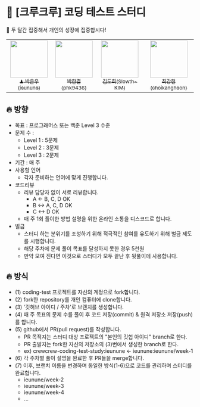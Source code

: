 # 🌱 [크루크루] 코딩 테스트 스터디

🥇 두 달간 집중해서 개인의 성장에 집중합시다!

<table>
  <tr>
    <td align="center">
      <a href="https://github.com/ieunune">
        <img src="https://avatars.githubusercontent.com/u/50124623?v=4" width="100px;" alt=""/>
        <br />
        <sub>♟ 박은우(ieunune)</sub>
      </a>
    </td>
    <td align="center">
      <a href="https://github.com/phk9436">
        <img src="https://avatars.githubusercontent.com/u/47577714?v=4" width="100px;" alt=""/>
        <br />
        <sub>박한결(phk9436)</sub>
      </a>
    </td>
    <td align="center">
      <a href="https://github.com/Slowth-KIM">
        <img src="https://avatars.githubusercontent.com/u/45562511?v=4" width="100px;" alt=""/>
        <br />
        <sub>김도희(Slowth-KIM)</sub>
      </a>
    </td>
    <td align="center">
      <a href="https://github.com/choikangheon">
        <img src="https://avatars.githubusercontent.com/u/52992334?v=4" width="100px;" alt=""/>
        <br />
        <sub>최강헌(choikangheon)</sub>
      </a>
    </td>
  </tr>
</table>
  
## 🔥 방향
- 목표 : 프로그래머스 또는 백준 Level 3 수준
- 문제 수 : 
  + Level 1 : 5문제
  + Level 2 : 3문제
  + Level 3 : 2문제
- 기간 : 매 주
- 사용할 언어
  + 각자 준비하는 언어에 맞게 진행합니다.
- 코드리뷰
  + 리뷰 담당자 없이 서로 리뷰합니다.
    + A <- B, C, D OK
    + B <-> A, C, D OK
    + C <-> D OK
  + 매 주 1회 풀이한 방법 설명을 위한 온라인 소통을 디스코드로 합니다.
- 벌금
  + 스터디 하는 분위기를 조성하기 위해 적극적인 참여를 유도하기 위해 벌금 제도를 시행합니다.
  + 해당 주차에 문제 풀이 목표를 달성하지 못한 경우 5천원
  + 만약 모여 진다면 이것으로 스터디가 모두 끝난 후 뒷풀이에 사용합니다.

## 🔥 방식
- (1) coding-test 프로젝트를 자신의 계정으로 fork합니다.
- (2) fork한 repository를 개인 컴퓨터에 clone합니다.
- (3) '깃허브 아이디 / 주차'로 브랜치를 생성합니다.
- (4) 매 주 목표의 문제 수를 풀이 후 코드 저장(commit) & 원격 저장소 저장(push)를 합니다.
- (5) github에서 PR(pull request)를 작성합니다.
  - PR 목적지는 스터디 대상 프로젝트의 "본인의 깃헙 아이디" branch로 한다.
  - PR 출발지는 fork한 자신의 저장소의 (3)번에서 생성한 branch로 한다.
  - ex) crewcrew-coding-test-study:ieunune <- ieunune:ieunune/week-1
- (6) 각 주차별 풀이 설명을 완료한 후 PR들을 merge합니다.
- (7) 이후, 브랜치 이름을 변경하며 동일한 방식(1-6)으로 코드를 관리하며 스터디를 완료합니다.
  - ieunune/week-2
  - ieunune/week-3
  - ieunune/week-4
  - ...
